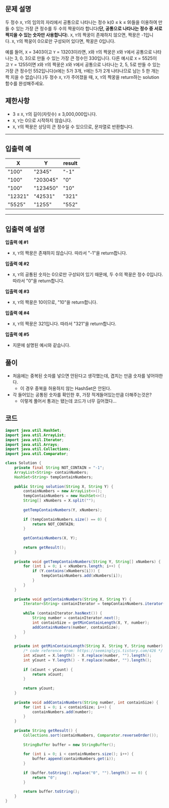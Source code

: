 ## **문제 설명**

두 정수 `X`, `Y`의 임의의 자리에서 공통으로 나타나는 정수 k(0 ≤ k ≤ 9)들을 이용하여 만들 수 있는 가장 큰 정수를 두 수의 짝꿍이라 합니다(**단, 공통으로 나타나는 정수 중 서로 짝지을 수 있는 숫자만 사용합니다**). `X`, `Y`의 짝꿍이 존재하지 않으면, 짝꿍은 -1입니다. `X`, `Y`의 짝꿍이 0으로만 구성되어 있다면, 짝꿍은 0입니다.

예를 들어, `X` = 3403이고 `Y` = 13203이라면, `X`와 `Y`의 짝꿍은 `X`와 `Y`에서 공통으로 나타나는 3, 0, 3으로 만들 수 있는 가장 큰 정수인 330입니다. 다른 예시로 `X` = 5525이고 `Y` = 1255이면 `X`와 `Y`의 짝꿍은 `X`와 `Y`에서 공통으로 나타나는 2, 5, 5로 만들 수 있는 가장 큰 정수인 552입니다(`X`에는 5가 3개, `Y`에는 5가 2개 나타나므로 남는 5 한 개는 짝 지을 수 없습니다.)두 정수 `X`, `Y`가 주어졌을 때, `X`, `Y`의 짝꿍을 return하는 solution 함수를 완성해주세요.

## 제한사항

- 3 ≤ `X`, `Y`의 길이(자릿수) ≤ 3,000,000입니다.
- `X`, `Y`는 0으로 시작하지 않습니다.
- `X`, `Y`의 짝꿍은 상당히 큰 정수일 수 있으므로, 문자열로 반환합니다.

---

## 입출력 예

| X | Y | result |
| --- | --- | --- |
| "100" | "2345" | "-1" |
| "100" | "203045" | "0" |
| "100" | "123450" | "10" |
| "12321" | "42531" | "321" |
| "5525" | "1255" | "552" |

---

## 입출력 예 설명

**입출력 예 #1**

- `X`, `Y`의 짝꿍은 존재하지 않습니다. 따라서 "-1"을 return합니다.

**입출력 예 #2**

- `X`, `Y`의 공통된 숫자는 0으로만 구성되어 있기 때문에, 두 수의 짝꿍은 정수 0입니다. 따라서 "0"을 return합니다.

**입출력 예 #3**

- `X`, `Y`의 짝꿍은 10이므로, "10"을 return합니다.

**입출력 예 #4**

- `X`, `Y`의 짝꿍은 321입니다. 따라서 "321"을 return합니다.

**입출력 예 #5**

- 지문에 설명된 예시와 같습니다.

## 풀이

- 처음에는 중복된 숫자를 넣으면 안된다고 생각했는데, 겹치는 만큼 숫자를 넣어야한다.
    - 이 경우 중복을 허용하지 않는 HashSet은 안된다.
- 각 들어있는 공통된 숫자를 확인한 후, 가장 적게들어있는만큼 더해주는것은?
    - 이렇게 풀어서 통과는 됐는데 코드가 너무 길어졌다…

## 코드

```java
import java.util.HashSet;
import java.util.ArrayList;
import java.util.Iterator;
import java.util.Arrays;
import java.util.Collections;
import java.util.Comparator;

class Solution {
    private final String NOT_CONTAIN = "-1";
    ArrayList<String> containNumbers;
    HashSet<String> tempContainNumbers;
    
    public String solution(String X, String Y) {
        containNumbers = new ArrayList<>();
        tempContainNumbers = new HashSet<>();
        String[] xNumbers = X.split("");
        
        getTempContainNumbers(Y, xNumbers);
        
        if (tempContainNumbers.size() == 0) {
            return NOT_CONTAIN;
        }
        
        getContainNumbers(X, Y);
        
        return getResult();
    }
    
    private void getTempContainNumbers(String Y, String[] xNumbers) {
        for (int i = 0; i < xNumbers.length; i++) {
            if (Y.contains(xNumbers[i])) {
                tempContainNumbers.add(xNumbers[i]);
            }
        }
    }
    
    private void getContainNumbers(String X, String Y) {
        Iterator<String> containIterator = tempContainNumbers.iterator();
        
        while (containIterator.hasNext()) {
            String number = containIterator.next();
            int containSize = getMinContainLength(X, Y, number);
            addContainNumbers(number, containSize);
        }
    }
    
    private int getMinContainLength(String X, String Y, String number) {
        /* code reference from: https://seeminglyjs.tistory.com/426 */
        int xCount = X.length() - X.replace(number, "").length();
        int yCount = Y.length() - Y.replace(number, "").length();
        
        if (xCount < yCount) {
            return xCount;
        }
        
        return yCount;
    }
    
    private void addContainNumbers(String number, int containSize) {
        for (int i = 0; i < containSize; i++) {
            containNumbers.add(number);
        }
    }
    
    private String getResult() {
        Collections.sort(containNumbers, Comparator.reverseOrder());
        
        StringBuffer buffer = new StringBuffer();
        
        for (int i = 0; i < containNumbers.size(); i++) {
            buffer.append(containNumbers.get(i));
        }
        
        if (buffer.toString().replace("0", "").length() == 0) {
            return "0";
        }
        
        return buffer.toString();
    }
}
```
